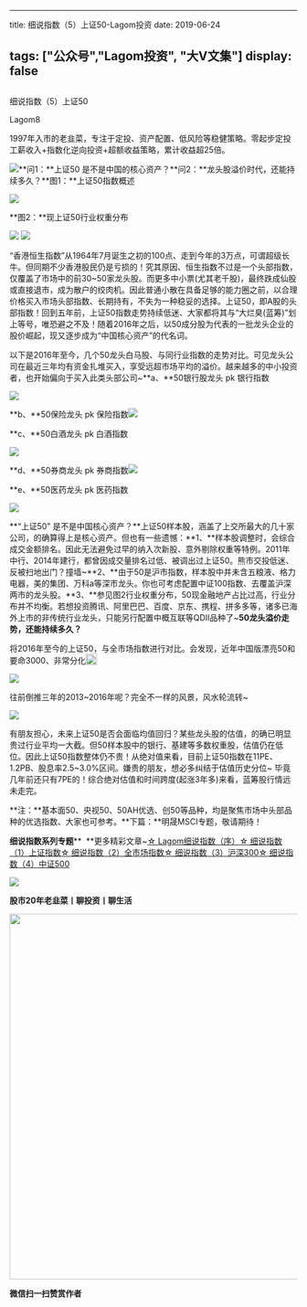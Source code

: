 
---
title:   细说指数（5）上证50-Lagom投资
date: 2019-06-24

tags: ["公众号","Lagom投资", "大V文集"]
display: false
---


## 



细说指数（5）上证50




Lagom8




1997年入市的老韭菜，专注于定投、资产配置、低风险等稳健策略。零起步定投工薪收入+指数化逆向投资+超额收益策略，累计收益超25倍。


<img src="https://mmbiz.qpic.cn/mmbiz_png/ZB4WjgjLjJW3KtDibicU3BB1HNQ9lDS2M5oGRnchkNPRzYsc0Ua6CIu7rZH3vAficcBEPYHU9ZTPqkic1sicT8CaxQQ/640?wx_fmt=png" data-type="png" class="" data-ratio="0.05776173285198556" data-w="554"/>**问1：**上证50 是不是中国的核心资产？**问2：**龙头股溢价时代，还能持续多久？**图1：**上证50指数概述

<img class="rich_pages" data-ratio="0.6830601092896175" data-s="300,640" src="https://mmbiz.qpic.cn/mmbiz_png/ZB4WjgjLjJXGB7dhabQhqhffsCtcoDu8zWAthhTZ7AaQSmdTAP8oHldP8KQ8KlH7mwIeD8ybflfQQ6PFicyfd5w/640?wx_fmt=png" data-type="png" data-w="549" style=""/>

**图2：**现上证50行业权重分布

<img class="rich_pages" data-ratio="0.7142857142857143" data-s="300,640" src="https://mmbiz.qpic.cn/mmbiz_png/ZB4WjgjLjJXGB7dhabQhqhffsCtcoDu8EibwlmFHcWhzgzJpWXfb1gzu3gUxqj0BVH9altOnabZZ65xCb5icGo9w/640?wx_fmt=png" data-type="png" data-w="511" style=""/>

<img src="https://mmbiz.qpic.cn/mmbiz_png/ZB4WjgjLjJW3KtDibicU3BB1HNQ9lDS2M5oGRnchkNPRzYsc0Ua6CIu7rZH3vAficcBEPYHU9ZTPqkic1sicT8CaxQQ/640?wx_fmt=png" data-type="png" class="" data-ratio="0.05776173285198556" data-w="554"/>

“香港恒生指数”从1964年7月诞生之初的100点、走到今年的3万点，可谓超级长牛。但同期不少香港股民仍是亏损的！究其原因、恒生指数不过是一个头部指数，仅覆盖了市场中的前30~50家龙头股。而更多中小票(尤其老千股)，最终跌成仙股或直接退市，成为散户的绞肉机。因此普通小散在具备足够的能力圈之前，以合理价格买入市场头部指数、长期持有，不失为一种稳妥的选择。上证50，即A股的头部指数！回到五年前，上证50指数走势持续低迷、大家都将其与“大烂臭(蓝筹)”划上等号，唯恐避之不及！随着2016年之后，以50成分股为代表的一批龙头企业的股价崛起，现又逐步成为“中国核心资产”的代名词。

以下是2016年至今，几个50龙头白马股、与同行业指数的走势对比。可见龙头公司在最近三年均有资金扎堆买入，享受远超市场平均的溢价。越来越多的中小投资者，也开始偏向于买入此类头部公司~**a、**50银行股龙头 pk 银行指数



<img class="rich_pages" data-ratio="0.4253393665158371" data-s="300,640" src="https://mmbiz.qpic.cn/mmbiz_png/ZB4WjgjLjJXGB7dhabQhqhffsCtcoDu8Yzpj8qiarMdPHhsduxIqdAGRdY5aDjDE4e3zl0b99ibSShjPjoib20EEw/640?wx_fmt=png" data-type="png" data-w="663" style=""/>

**b、**50保险龙头 pk 保险指数<img class="rich_pages" data-ratio="0.4253393665158371" data-s="300,640" src="https://mmbiz.qpic.cn/mmbiz_png/ZB4WjgjLjJXGB7dhabQhqhffsCtcoDu8La9dCvNNyaJEpWphEPibHEVsCUplYL2w56IVXmib2gHvt2yVHpzxbZ9w/640?wx_fmt=png" data-type="png" data-w="663" style=""/>



**c、**50白酒龙头 pk 白酒指数

<img class="rich_pages" data-ratio="0.4253393665158371" data-s="300,640" src="https://mmbiz.qpic.cn/mmbiz_png/ZB4WjgjLjJXGB7dhabQhqhffsCtcoDu81ibLmyIk69q2YPSEj55hYv6kSMFwL3ZTInuHAFdQ9ydY8VHwicAciaQZw/640?wx_fmt=png" data-type="png" data-w="663" style=""/>



**d、**50券商龙头 pk 券商指数<img class="rich_pages" data-ratio="0.4246987951807229" data-s="300,640" src="https://mmbiz.qpic.cn/mmbiz_png/ZB4WjgjLjJXGB7dhabQhqhffsCtcoDu8GibMgGBO28uy1RdCIhiay6NplGwv3BQ21kZut93FVYjicSfPxK9d5MEOw/640?wx_fmt=png" data-type="png" data-w="664" style=""/>

**e、**50医药龙头 pk 医药指数

<img class="rich_pages" data-ratio="0.4238310708898944" data-s="300,640" src="https://mmbiz.qpic.cn/mmbiz_png/ZB4WjgjLjJXGB7dhabQhqhffsCtcoDu8R8ptOmXO1ciaHlponpyUzrRPbmov3ictCz2TOUs8nOgo8NXPPINaFYZg/640?wx_fmt=png" data-type="png" data-w="663" style=""/>



**“上证50” 是不是中国核心资产？**上证50样本股，涵盖了上交所最大的几十家公司，的确算得上是核心资产。但也有一些遗憾：**1、**样本股调整时，会综合成交金额排名。因此无法避免过早的纳入次新股、意外剔除权重等特例。2011年中行、2014年建行，都曾因成交量排名过低、被调出过上证50。熊市交投低迷、反被扫地出门？撞墙~**2、**由于50是沪市指数，样本股中并未含五粮液、格力电器，美的集团、万科a等深市龙头。你也可考虑配置中证100指数、去覆盖沪深两市的龙头股。**3、**参见图2行业权重分布，50现金融地产占比过高，行业分布并不均衡。若想投资腾讯、阿里巴巴、百度、京东、携程、拼多多等，诸多已海外上市的非传统行业龙头，只能另行配置中概互联等QDII品种了~**50龙头溢价走势，还能持续多久？**

将2016年至今的上证50，与全市场指数进行对比。会发现，近年中国版漂亮50和要命3000、非常分化<img src="https://res.wx.qq.com/mpres/htmledition/images/icon/common/emotion_panel/smiley/smiley_27.png" data-ratio="1" data-w="20" style="display:inline-block;width:20px;vertical-align:text-bottom;"/>

<img class="rich_pages" data-ratio="0.5362537764350453" data-s="300,640" src="https://mmbiz.qpic.cn/mmbiz_png/ZB4WjgjLjJXGB7dhabQhqhffsCtcoDu8b4cen245u7Ij4CK8jMx9fr5gyYoBbRTfCFiaRRgvzicy3B1uP5Kibr2OA/640?wx_fmt=png" data-type="png" data-w="662" style=""/>

往前倒推三年的2013~2016年呢？完全不一样的风景，风水轮流转~

<img class="rich_pages" data-ratio="0.5362537764350453" data-s="300,640" src="https://mmbiz.qpic.cn/mmbiz_png/ZB4WjgjLjJXGB7dhabQhqhffsCtcoDu875ZoQgcE3MTjRiaOU4Q0DjVo6mOeSIGTGjgIY8gsGXjUmrGVGKMXiaQA/640?wx_fmt=png" data-type="png" data-w="662" style=""/>

有朋友担心，未来上证50是否会面临均值回归？某些龙头股的估值，的确已明显贵过行业平均一大截。但50样本股中的银行、基建等多数权重股，估值仍在低位。因此上证50指数整体仍不贵！从绝对值来看，目前上证50指数在11PE、1.2PB、股息率2.5~3.0%区间。嫌贵的朋友，想必多纠结于估值历史分位~ 毕竟几年前还只有7PE的！综合绝对估值和时间跨度(起涨3年多)来看，蓝筹股行情远未走完。

**注：**基本面50、央视50、50AH优选、创50等品种，均是聚焦市场中头部品种的优选指数、大家也可参考。**下篇：**明晟MSCI专题，敬请期待！





**细说指数系列专题****&nbsp;&nbsp;**更多精彩文章~[☆ Lagom细说指数（序）](http://mp.weixin.qq.com/s?__biz=MzI3MDQ2NjY2Mw==&amp;mid=2247484133&amp;idx=1&amp;sn=16b9949c64256126b5b5044fb814f82b&amp;chksm=ead1e9eddda660fbbd651c32198faa47fd29ecd99f451da4c6570221456dd6d30c52c9afb114&amp;scene=21#wechat_redirect)[☆ 细说指数（1）上证指数](http://mp.weixin.qq.com/s?__biz=MzI3MDQ2NjY2Mw==&amp;mid=2247484179&amp;idx=1&amp;sn=b3b332ad9e177b14fa171d39e325f48f&amp;chksm=ead1e81bdda6610d6451f74405c5eecb7e099188d16a664c767173aaf281e5eafdf8dd614094&amp;scene=21#wechat_redirect)[☆ 细说指数（2）全市场指数](http://mp.weixin.qq.com/s?__biz=MzI3MDQ2NjY2Mw==&amp;mid=2247484194&amp;idx=1&amp;sn=dca8a168a491f9b7f7da636b680b0e7c&amp;chksm=ead1e82adda6613c9b51e701b8c5707614407bc34c2c1cd7519a17df27157aaac8f9382ae3b5&amp;scene=21#wechat_redirect)[☆ 细说指数（3）沪深300](http://mp.weixin.qq.com/s?__biz=MzI3MDQ2NjY2Mw==&amp;mid=2247484228&amp;idx=1&amp;sn=75bc9fa86ebd8419eec55d88d31bb08e&amp;chksm=ead1e84cdda6615a618b2ee2337a428b5ebf9baf9d8fd9f2e544e93a2d3e7cd0242806522e27&amp;scene=21#wechat_redirect)[☆ 细说指数（4）中证500](http://mp.weixin.qq.com/s?__biz=MzI3MDQ2NjY2Mw==&amp;mid=2247484300&amp;idx=1&amp;sn=d6e3a44c761d742da9be62a7082481ff&amp;chksm=ead1e884dda66192bfe3d4313940d49a427f73e6c242e6fc7d76c519b5c9047f2f3ba5b8dbd5&amp;scene=21#wechat_redirect)

<img src="https://mmbiz.qpic.cn/mmbiz_png/ZB4WjgjLjJW3KtDibicU3BB1HNQ9lDS2M5oGRnchkNPRzYsc0Ua6CIu7rZH3vAficcBEPYHU9ZTPqkic1sicT8CaxQQ/640?wx_fmt=png" data-type="png" class="" data-ratio="0.05776173285198556" data-w="554"/>

**股市20年老韭菜丨聊投资丨聊生活**

<img data-type="png" class="" data-ratio="0.390625" data-w="640" src="https://mmbiz.qpic.cn/mmbiz_png/ZB4WjgjLjJW3KtDibicU3BB1HNQ9lDS2M5AHEoeiaz0dQ4NfIRjBMuXvyJn8dXWm7ftklb0xqheiaMia0zbkyMJiaKzA/640?wx_fmt=png" style="box-sizing: border-box !important;overflow-wrap: break-word !important;visibility: visible !important;width: 640px !important;"/>


**微信扫一扫赞赏作者**















